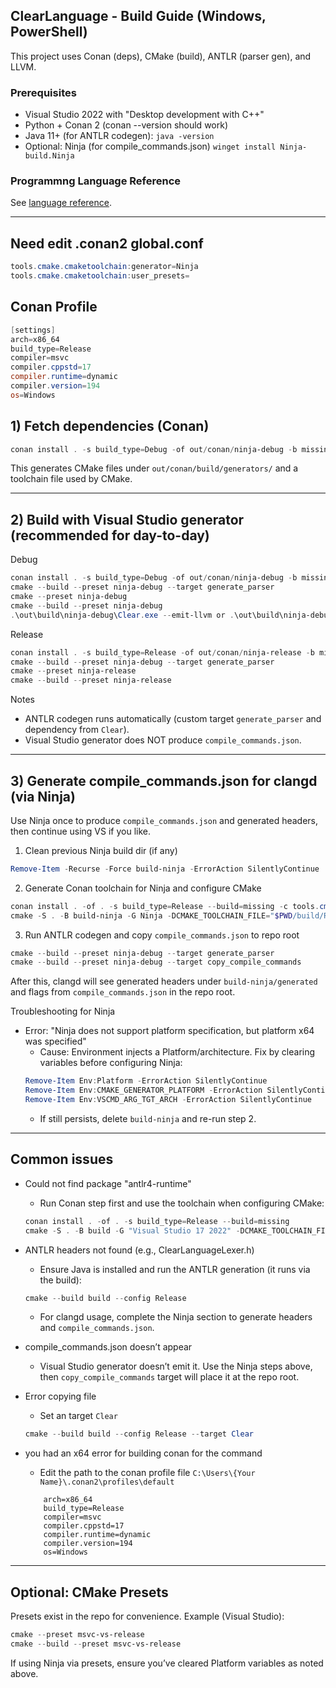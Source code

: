## ClearLanguage - Build Guide (Windows, PowerShell)

This project uses Conan (deps), CMake (build), ANTLR (parser gen), and LLVM.

### Prerequisites
- Visual Studio 2022 with "Desktop development with C++"
- Python + Conan 2 (conan --version should work)
- Java 11+ (for ANTLR codegen): `java -version`
- Optional: Ninja (for compile_commands.json) `winget install Ninja-build.Ninja`


### Programmng Language Reference

See [language reference](./sema_readme/language_sema_en.md).

---

## Need edit .conan2 global.conf
```powershell
tools.cmake.cmaketoolchain:generator=Ninja
tools.cmake.cmaketoolchain:user_presets=
```

## Conan Profile
```powershell
[settings]
arch=x86_64
build_type=Release
compiler=msvc
compiler.cppstd=17
compiler.runtime=dynamic
compiler.version=194
os=Windows
```

## 1) Fetch dependencies (Conan)
```powershell
conan install . -s build_type=Debug -of out/conan/ninja-debug -b missing
```

This generates CMake files under `out/conan/build/generators/` and a toolchain file used by CMake.

---

## 2) Build with Visual Studio generator (recommended for day-to-day)

Debug
```powershell
conan install . -s build_type=Debug -of out/conan/ninja-debug -b missing -c tools.cmake.cmaketoolchain:generator=Ninja
cmake --build --preset ninja-debug --target generate_parser
cmake --preset ninja-debug
cmake --build --preset ninja-debug
.\out\build\ninja-debug\Clear.exe --emit-llvm or .\out\build\ninja-debug\Clear.exe --debug-print
```

Release
```powershell
conan install . -s build_type=Release -of out/conan/ninja-release -b missing
cmake --build --preset ninja-debug --target generate_parser
cmake --preset ninja-release
cmake --build --preset ninja-release
```

Notes
- ANTLR codegen runs automatically (custom target `generate_parser` and dependency from `Clear`).
- Visual Studio generator does NOT produce `compile_commands.json`.

---

## 3) Generate compile_commands.json for clangd (via Ninja)
Use Ninja once to produce `compile_commands.json` and generated headers, then continue using VS if you like.

1. Clean previous Ninja build dir (if any)
```powershell
Remove-Item -Recurse -Force build-ninja -ErrorAction SilentlyContinue
```

2. Generate Conan toolchain for Ninja and configure CMake
```powershell
conan install . -of . -s build_type=Release --build=missing -c tools.cmake.cmaketoolchain:generator=Ninja
cmake -S . -B build-ninja -G Ninja -DCMAKE_TOOLCHAIN_FILE="$PWD/build/Release/generators/conan_toolchain.cmake" -DCMAKE_BUILD_TYPE=Release -DCMAKE_C_COMPILER=cl -DCMAKE_CXX_COMPILER=cl
```

3. Run ANTLR codegen and copy `compile_commands.json` to repo root
```powershell
cmake --build --preset ninja-debug --target generate_parser
cmake --build --preset ninja-debug --target copy_compile_commands
```

After this, clangd will see generated headers under `build-ninja/generated` and flags from `compile_commands.json` in the repo root.

Troubleshooting for Ninja
- Error: "Ninja does not support platform specification, but platform x64 was specified"
	- Cause: Environment injects a Platform/architecture. Fix by clearing variables before configuring Ninja:
	```powershell
	Remove-Item Env:Platform -ErrorAction SilentlyContinue
	Remove-Item Env:CMAKE_GENERATOR_PLATFORM -ErrorAction SilentlyContinue
	Remove-Item Env:VSCMD_ARG_TGT_ARCH -ErrorAction SilentlyContinue
	```
	- If still persists, delete `build-ninja` and re-run step 2.

---

## Common issues
- Could not find package "antlr4-runtime"
	- Run Conan step first and use the toolchain when configuring CMake:
	```powershell
	conan install . -of . -s build_type=Release --build=missing
	cmake -S . -B build -G "Visual Studio 17 2022" -DCMAKE_TOOLCHAIN_FILE="$PWD/build/generators/conan_toolchain.cmake"
	```

- ANTLR headers not found (e.g., ClearLanguageLexer.h)
	- Ensure Java is installed and run the ANTLR generation (it runs via the build):
	```powershell
	cmake --build build --config Release
	```
	- For clangd usage, complete the Ninja section to generate headers and `compile_commands.json`.

- compile_commands.json doesn’t appear
	- Visual Studio generator doesn’t emit it. Use the Ninja steps above, then `copy_compile_commands` target will place it at the repo root.

-  Error copying file
   - Set an target `Clear`
   ```powershell
   cmake --build build --config Release --target Clear
   ```

- you had an x64 error for building conan for the command
   - Edit the path to the conan profile file ``` C:\Users\{Your Name}\.conan2\profiles\default ```
   ``` [settings]
	   arch=x86_64
	   build_type=Release
	   compiler=msvc
	   compiler.cppstd=17
	   compiler.runtime=dynamic
	   compiler.version=194
	   os=Windows
   ```


---

## Optional: CMake Presets
Presets exist in the repo for convenience. Example (Visual Studio):
```powershell
cmake --preset msvc-vs-release
cmake --build --preset msvc-vs-release
```

If using Ninja via presets, ensure you’ve cleared Platform variables as noted above.